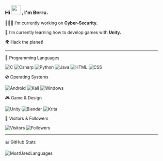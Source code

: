 ### Hi  <img src="https://raw.githubusercontent.com/MartinHeinz/MartinHeinz/master/wave.gif" width="30" height="30"/> , I'm Berru.
 
👩🏻‍💻 I’m currently working on **Cyber-Security.**

🌱 I’m currently learning how to develop games with **Unity.**

🌍 Hack the planet!

***

🧠 Programming Languages

![C](https://img.shields.io/badge/C-00599C?style=for-the-badge&logo=c&logoColor=white)
![Csharp](https://img.shields.io/badge/C%23-239120?style=for-the-badge&logo=c-sharp&logoColor=white)
![Python](https://img.shields.io/badge/Python-FFD43B?style=for-the-badge&logo=python&logoColor=blue)
![Java](https://img.shields.io/badge/Java-ED8B00?style=for-the-badge&logo=java&logoColor=white)
![HTML](https://img.shields.io/badge/HTML5-E34F26?style=for-the-badge&logo=html5&logoColor=white)
![CSS](https://img.shields.io/badge/CSS3-1572B6?style=for-the-badge&logo=css3&logoColor=white)

💿 Operating Systems

![Android](https://img.shields.io/badge/Android-3DDC84?style=for-the-badge&logo=android&logoColor=white)
![Kali](https://img.shields.io/badge/Kali_Linux-557C94?style=for-the-badge&logo=kali-linux&logoColor=white)
![Windows](https://img.shields.io/badge/Windows-0078D6?style=for-the-badge&logo=windows&logoColor=white)

🎮 Game & Design

![Unity](https://img.shields.io/badge/Unity-100000?style=for-the-badge&logo=unity&logoColor=white)
![Blender](https://img.shields.io/badge/blender-%23F5792A.svg?style=for-the-badge&logo=blender&logoColor=white)
![Krita](https://img.shields.io/badge/Krita-203759?style=for-the-badge&logo=krita&logoColor=EEF37B)

💜 Visitors & Followers

![Visitors](https://visitor-badge.glitch.me/badge?page_id=berrua.visitor-badge&left_color=black&right_color=pink&left_text=Hello%20Visitors)
![Followers](https://img.shields.io/github/followers/berrua.svg?style=social&label=Followers&maxAge=2592000)

***

📊 GitHub Stats

![MostUsedLanguages](https://github-readme-stats.vercel.app/api/top-langs/?username=berrua&theme=aura)

